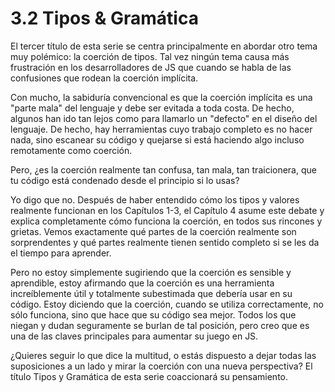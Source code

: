 # 3.2 Tipos & Gramática

El tercer título de esta serie se centra principalmente en abordar otro tema muy polémico: la coerción de tipos. Tal vez ningún tema causa más frustración en los desarrolladores de JS que cuando se habla de las confusiones que rodean la coerción implícita.

Con mucho, la sabiduría convencional es que la coerción implícita es una "parte mala" del lenguaje y debe ser evitada a toda costa. De hecho, algunos han ido tan lejos como para llamarlo un "defecto" en el diseño del lenguaje. De hecho, hay herramientas cuyo trabajo completo es no hacer nada, sino escanear su código y quejarse si está haciendo algo incluso remotamente como coerción.

Pero, ¿es la coerción realmente tan confusa, tan mala, tan traicionera, que tu código está condenado desde el principio si lo usas?

Yo digo que no. Después de haber entendido cómo los tipos y valores realmente funcionan en los Capítulos 1-3, el Capítulo 4 asume este debate y explica completamente cómo funciona la coerción, en todos sus rincones y grietas. Vemos exactamente qué partes de la coerción realmente son sorprendentes y qué partes realmente tienen sentido completo si se les da el tiempo para aprender.

Pero no estoy simplemente sugiriendo que la coerción es sensible y aprendible, estoy afirmando que la coerción es una herramienta increíblemente útil y totalmente subestimada que debería usar en su código. Estoy diciendo que la coerción, cuando se utiliza correctamente, no sólo funciona, sino que hace que su código sea mejor. Todos los que niegan y dudan seguramente se burlan de tal posición, pero creo que es una de las claves principales para aumentar su juego en JS.

¿Quieres seguir lo que dice la multitud, o estás dispuesto a dejar todas las suposiciones a un lado y mirar la coerción con una nueva perspectiva? El título Tipos y Gramática de esta serie coaccionará su pensamiento.

